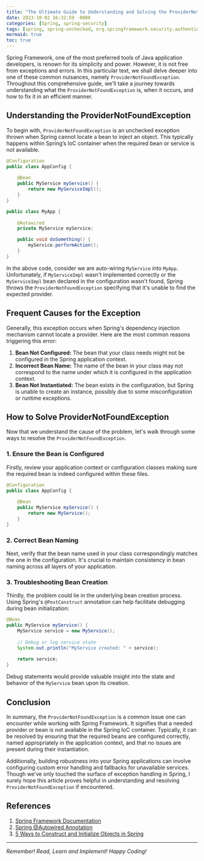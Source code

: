 ```yaml
---
title: "The Ultimate Guide to Understanding and Solving the ProviderNotFoundException in Spring Framework"
date: 2023-10-02 16:32:59 -0000
categories: [Spring, spring-security]
tags: [spring, spring-unchecked, org.springframework.security.authentication]
mermaid: true
toc: true
---
```



Spring Framework, one of the most preferred tools of Java application developers, is renown for its simplicity and power. However, it is not free from exceptions and errors. In this particular text, we shall delve deeper into one of these common nuisances, namely `ProviderNotFoundException`. Throughout this comprehensive guide, we'll take a journey towards understanding what the `ProviderNotFoundException` is, when it occurs, and how to fix it in an efficient manner. 

## Understanding the ProviderNotFoundException

To begin with, `ProviderNotFoundException` is an unchecked exception thrown when Spring cannot locate a bean to inject an object. This typically happens within Spring’s IoC container when the required bean or service is not available.

```java
@Configuration
public class AppConfig {
    
    @Bean
    public MyService myService() {
        return new MyServiceImpl();
    }
}

public class MyApp {
    
    @Autowired
    private MyService myService;

    public void doSomething() {
        myService.performAction();
    }
}
```

In the above code, consider we are auto-wiring `MyService` into `MyApp`. Unfortunately, if `MyServiceImpl` wasn't implemented correctly or the `MyServiceImpl` bean declared in the configuration wasn't found, Spring throws the `ProviderNotFoundException` specifying that it's unable to find the expected provider.

## Frequent Causes for the Exception

Generally, this exception occurs when Spring's dependency injection mechanism cannot locate a provider. Here are the most common reasons triggering this error:

1. **Bean Not Configured:** The bean that your class needs might not be configured in the Spring application context.
2. **Incorrect Bean Name:** The name of the bean in your class may not correspond to the name under which it is configured in the application context.
3. **Bean Not Instantiated:** The bean exists in the configuration, but Spring is unable to create an instance, possibly due to some misconfiguration or runtime exceptions.

## How to Solve ProviderNotFoundException

Now that we understand the cause of the problem, let's walk through some ways to resolve the `ProviderNotFoundException`.

### 1. Ensure the Bean is Configured

Firstly, review your application context or configuration classes making sure the required bean is indeed configured within these files.

```java
@Configuration
public class AppConfig {
    
    @Bean
    public MyService myService() {
        return new MyService();
    }
}
```

### 2. Correct Bean Naming

Next, verify that the bean name used in your class correspondingly matches the one in the configuration. It's crucial to maintain consistency in bean naming across all layers of your application.

### 3. Troubleshooting Bean Creation

Thirdly, the problem could lie in the underlying bean creation process. Using Spring's `@PostConstruct` annotation can help facilitate debugging during bean initialization:

```java
@Bean
public MyService myService() {
    MyService service = new MyService();
    
    // Debug or log service state
    System.out.println("MyService created: " + service);
    
    return service;
}
```

Debug statements would provide valuable insight into the state and behavior of the `MyService` bean upon its creation.

## Conclusion

In summary, the `ProviderNotFoundException` is a common issue one can encounter while working with Spring Framework. It signifies that a needed provider or bean is not available in the Spring IoC container. Typically, it can be resolved by ensuring that the required beans are configured correctly, named appropriately in the application context, and that no issues are present during their instantiation.

Additionally, building robustness into your Spring applications can involve configuring custom error handling and fallbacks for unavailable services. Though we’ve only touched the surface of exception handling in Spring, I surely hope this article proves helpful in understanding and resolving `ProviderNotFoundException` if encountered.

## References

1. [Spring Framework Documentation](https://docs.spring.io/spring-framework/docs/current/reference/html/core.html)
2. [Spring @Autowired Annotation](https://www.baeldung.com/spring-autowire)
3. [5 Ways to Construct and Initialize Objects in Spring](https://dzone.com/articles/5-ways-to-construct-and-initialize-objects-in-spri) 

---
_Remember! Read, Learn and Implement! Happy Coding!_